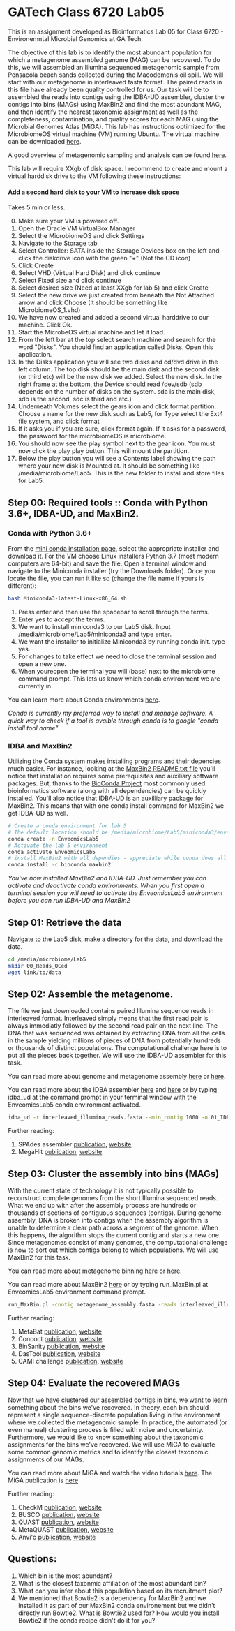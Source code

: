 # GATech Class 6720 Lab05

This is an assignment developed as Bioinformatics Lab 05 for Class 6720 - Environemntal Microbial Genomics at GA Tech.

The objective of this lab is to identify the most abundant population for which a metagenome assembled genome (MAG) can be recovered. To do this, we will assembled an Illumina sequenced metagenomic sample from Pensacola beach sands collected during the Macodomonis oil spill. We will start with our metagenome in interleaved fasta format. The paired reads in this file have already been quality controlled for us. Our task will be to assembled the reads into contigs using the IDBA-UD assembler, cluster the contigs into bins (MAGs) using MaxBin2 and find the most abundant MAG, and then identify the nearest taxonomic assignment as well as the completeness, contamination, and quality scores for each MAG using the Microbial Genomes Atlas (MiGA). This lab has instructions optimized for the MicrobiomeOS virtual machine (VM) running Ubuntu. The virtual machine can be downloaded [here](http://enve-omics.ce.gatech.edu/microbiomeos/).

A good overview of metagenomic sampling and analysis can be found [here](https://www.nature.com/articles/nbt.3935).

This lab will require XXgb of disk space. I recommend to create and mount a virtual harddisk drive to the VM following these instructions:

#### Add a second hard disk to your VM to increase disk space
Takes 5 min or less.

0. Make sure your VM is powered off.
1. Open the Oracle VM VirtualBox Manager
2. Select the MicrobiomeOS and click Settings
3. Navigate to the Storage tab
4. Select Controller: SATA inside the Storage Devices box on the left and click the diskdrive icon with the green "+" (Not the CD icon)
5. Click Create
6. Select VHD (Virtual Hard Disk) and click continue
7. Select Fixed size and click continue
8. Select desired size (Need at least XXgb for lab 5) and click Create
9. Select the new drive we just created from beneath the Not Attached arrow and click Choose (It should be something like MicrobiomeOS_1.vhd)
10. We have now created and added a second virtual harddrive to our machine. Click Ok.
11. Start the MicrobeOS virtual machine and let it load.
12. From the left bar at the top select search machine and search for the word "Disks". You should find an application called Disks. Open this application.
13. In the Disks application you will see two disks and cd/dvd drive in the left column. The top disk should be the main disk and the second disk (or third etc) will be the new disk we added. Select the new disk. In the right frame at the bottom, the Device should read /dev/sdb (sdb depends on the number of disks on the system. sda is the main disk, sdb is the second, sdc is third and etc.)
14. Underneath Volumes select the gears icon and click format partition. Choose a name for the new disk such as Lab5, for Type select the Ext4 file system, and click format
15. If it asks you if you are sure, click format again. If it asks for a password, the password for the microbiomeOS is microbiome.
15. You should now see the play symbol next to the gear icon. You must now click the play play button. This will mount the partition.
16. Below the play button you will see a Contents label showing the path where your new disk is Mounted at. It should be something like /media/microbiome/Lab5. This is the new folder to install and store files for Lab5.

## Step 00: Required tools :: Conda with Python 3.6+, IDBA-UD, and MaxBin2.

### Conda with Python 3.6+

From the [mini conda installation page](https://docs.conda.io/en/latest/miniconda.html), select the appropriate installer and download it. For the VM choose Linux installers Python 3.7 (most modern computers are 64-bit) and save the file. Open a terminal window and navigate to the Miniconda installer (try the Downloads folder). Once you locate the file, you can run it like so (change the file name if yours is different):

```bash
bash Miniconda3-latest-Linux-x86_64.sh
```

1. Press enter and then use the spacebar to scroll through the terms.
2. Enter yes to accept the terms.
3. We want to install miniconda3 to our Lab5 disk. Input /media/microbiome/Lab5/miniconda3 and type enter.
4. We want the installer to initialize Miniconda3 by running conda init. type yes.
5. For changes to take effect we need to close the terminal session and open a new one.
6. When youreopen the terminal you will (base) next to the microbiome command prompt. This lets us know which conda environment we are currently in.

You can learn more about Conda environments [here](https://docs.conda.io/projects/conda/en/latest/user-guide/index.html).

*Conda is currently my preferred way to install and manage software. A quick way to check if a tool is avaible through conda is to google "conda install tool name"*

### IDBA and MaxBin2

Utilizing the Conda system makes installing programs and their depencies much easier. For instance, looking at the [MaxBin2 README.txt file](https://sourceforge.net/projects/maxbin2/files/) you'll notice that installation requires some prerequisites and auxiliary software packages. But, thanks to the [BioConda Project](https://bioconda.github.io/) most commonly used bioinformatics software (along with all dependencies) can be quickly installed. You'll also notice that IDBA-UD is an auxilliary package for MaxBin2. This means that with one conda install command for MaxBin2 we get IDBA-UD as well.

```bash
# Create a conda environment for lab 5
# The default location should be /media/microbiome/Lab5/miniconda3/envs/EnveomicsLab5
conda create -n EnveomicsLab5
# Activate the lab 5 environment
conda activate EnveomicsLab5
# install MaxBin2 with all dependies - appreciate while conda does all the work for you.
conda install -c bioconda maxbin2
```

*You've now installed MaxBin2 and IDBA-UD. Just remember you can activate and deactivate conda environments. When you first open a terminal session you will need to activate the EnveomicsLab5 environment before you can run IDBA-UD and MaxBin2*

## Step 01: Retrieve the data

Navigate to the Lab5 disk, make a directory for the data, and download the data.

```bash
cd /media/microbiome/Lab5
mkdir 00_Reads_QCed
wget link/to/data
```

## Step 02: Assemble the metagenome.

The file we just downloaded contains paired Illumina sequence reads in interleaved format. Interleaved simply means that the first read pair is always immediatly followed by the second read pair on the next line. The DNA that was sequenced was obtained by extracting DNA from all the cells in the sample yielding millions of pieces of DNA from potentially hundreds or thousands of distinct populations. The computational challenge here is to put all the pieces back together. We will use the IDBA-UD assembler for this task.

You can read more about genome and metagenome assembly [here](https://doi.org/10.1093/bib/bbw096) or [here](https://doi.org/10.1186/s40168-016-0154-5).

You can read more about the IDBA assembler [here](https://doi.org/10.1093/bioinformatics/bts174) and [here](https://github.com/loneknightpy/idba) or by typing idba_ud at the command prompt in your terminal window with the EnveomicsLab5 conda environment activated.

```bash
idba_ud -r interleaved_illumina_reads.fasta --min_contig 1000 -o 01_IDBA_Assembly
```

Further reading:
1. SPAdes assembler [publication](https://doi.org/10.1089/cmb.2012.0021), [website](http://cab.spbu.ru/software/spades/)
2. MegaHit [publication](), [website]()

## Step 03: Cluster the assembly into bins (MAGs)

With the current state of technology it is not typically possible to reconstruct complete genomes from the short Illumina sequenced reads. What we end up with after the assembly process are hundreds or thousands of sections of contiguous sequences (contigs).  During genome assembly, DNA is broken into contigs when the assembly algorithm is unable to determine a clear path across a segment of the genome. When this happens, the algorithm stops the current contig and starts a new one. Since metagenomes consist of many genomes, the computational challenge is now to sort out which contigs belong to which populations. We will use MaxBin2 for this task.

You can read more about metagenome binning [here](https://www.nature.com/articles/nbt.2579) or [here](https://doi.org/10.1186/gb-2009-10-8-r85).

You can read more about MaxBin2 [here](https://doi.org/10.1093/bioinformatics/btv638) or by typing run_MaxBin.pl at EnveomicsLab5 environment command prompt.

```bash
run_MaxBin.pl -contig metagenome_assembly.fasta -reads interleaved_illumina_reads.fasta -out 02_MaxBin2_MAGs
```

Further reading:
1. MetaBat [publication](https://peerj.com/articles/7359/), [website](https://bitbucket.org/berkeleylab/metabat/src/master/)
2. Concoct [publication](https://doi.org/10.1038/nmeth.3103), [website](https://github.com/BinPro/CONCOCT)
3. BinSanity [publication](https://peerj.com/articles/3035/), [website](https://github.com/edgraham/BinSanity)
4. DasTool [publication](https://doi.org/10.1038/s41564-018-0171-1), [website](https://github.com/cmks/DAS_Tool)
4. CAMI challenge [publication](https://doi.org/10.1038/nmeth.4458), [website](https://data.cami-challenge.org/)

## Step 04: Evaluate the recovered MAGs

Now that we have clustered our assembled contigs in bins, we want to learn something about the bins we've recovered. In theory, each bin should represent a single sequence-discrete population living in the environment where we collected the metagenomic sample. In practice, the automated (or even manual) clustering process is filled with noise and uncertainty. Furthermore, we would like to know something about the taxonomic assignments for the bins we've recovered. We will use MiGA to evaluate some common genomic metrics and to identify the closest taxonomic assignments of our MAGs.

You can read more about MiGA and watch the video tutorials [here](http://microbial-genomes.org/). The MiGA publication is [here](https://doi.org/10.1093/nar/gky467)

Further reading:
1. CheckM [publication](http://www.genome.org/cgi/doi/10.1101/gr.186072.114), [website](https://ecogenomics.github.io/CheckM/)
2. BUSCO [publication](https://doi.org/10.1093/bioinformatics/btv351), [website](https://busco.ezlab.org/)
3. QUAST [publication](https://doi.org/10.1093/bioinformatics/btt086), [website](http://cab.spbu.ru/software/quast/)
4. MetaQUAST [publication](https://doi.org/10.1093/bioinformatics/btv697), [website](http://cab.spbu.ru/software/metaquast/)
5. Anvi'o [publication](https://peerj.com/articles/1319/), [website](http://merenlab.org/software/anvio/)

## Questions:

1. Which bin is the most abundant?
2. What is the closest taxonmic affiliation of the most abundant bin?
3. What can you infer about this population based on its recruitment plot?
4. We mentioned that Bowtie2 is a dependency for MaxBin2 and we installed it as part of our MaxBin2 conda environement but we didn't directly run Bowtie2. What is Bowtie2 used for? How would you install Bowtie2 if the conda recipe didn't do it for you?

